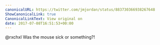 ```yaml
---
canonicalURL: https://twitter.com/jmjordan/status/883730366938267648
ShowCanonicalLink: true
CanonicalLinkText: View original on
date: 2017-07-08T16:51:53+00:00
---
```

@rxchxl Was the mouse sick or something?!